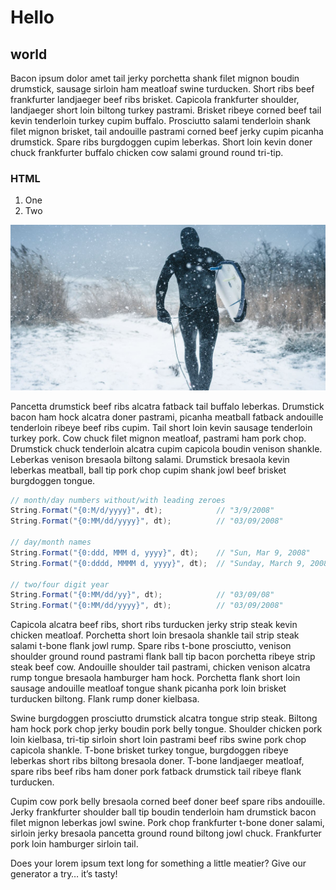 # Hello

## world

Bacon ipsum dolor amet tail jerky porchetta shank filet mignon boudin drumstick, sausage sirloin ham meatloaf swine turducken. Short ribs beef frankfurter landjaeger beef ribs brisket. Capicola frankfurter shoulder, landjaeger short loin biltong turkey pastrami. Brisket ribeye corned beef tail kevin tenderloin turkey cupim buffalo. Prosciutto salami tenderloin shank filet mignon brisket, tail andouille pastrami corned beef jerky cupim picanha drumstick. Spare ribs burgdoggen cupim leberkas. Short loin kevin doner chuck frankfurter buffalo chicken cow salami ground round tri-tip.

### HTML

1. One
2. Two

![Image alt text](images/johannes-hohls-576796-unsplash.jpg)

Pancetta drumstick beef ribs alcatra fatback tail buffalo leberkas. Drumstick bacon ham hock alcatra doner pastrami, picanha meatball fatback andouille tenderloin ribeye beef ribs cupim. Tail short loin kevin sausage tenderloin turkey pork. Cow chuck filet mignon meatloaf, pastrami ham pork chop. Drumstick chuck tenderloin alcatra cupim capicola boudin venison shankle. Leberkas venison bresaola biltong salami. Drumstick bresaola kevin leberkas meatball, ball tip pork chop cupim shank jowl beef brisket burgdoggen tongue.

```c#
// month/day numbers without/with leading zeroes
String.Format("{0:M/d/yyyy}", dt);            // "3/9/2008"
String.Format("{0:MM/dd/yyyy}", dt);          // "03/09/2008"

// day/month names
String.Format("{0:ddd, MMM d, yyyy}", dt);    // "Sun, Mar 9, 2008"
String.Format("{0:dddd, MMMM d, yyyy}", dt);  // "Sunday, March 9, 2008"

// two/four digit year
String.Format("{0:MM/dd/yy}", dt);            // "03/09/08"
String.Format("{0:MM/dd/yyyy}", dt);          // "03/09/2008"
```

Capicola alcatra beef ribs, short ribs turducken jerky strip steak kevin chicken meatloaf. Porchetta short loin bresaola shankle tail strip steak salami t-bone flank jowl rump. Spare ribs t-bone prosciutto, venison shoulder ground round pastrami flank ball tip bacon porchetta ribeye strip steak beef cow. Andouille shoulder tail pastrami, chicken venison alcatra rump tongue bresaola hamburger ham hock. Porchetta flank short loin sausage andouille meatloaf tongue shank picanha pork loin brisket turducken biltong. Flank rump doner kielbasa.

Swine burgdoggen prosciutto drumstick alcatra tongue strip steak. Biltong ham hock pork chop jerky boudin pork belly tongue. Shoulder chicken pork loin kielbasa, tri-tip sirloin short loin pastrami beef ribs swine pork chop capicola shankle. T-bone brisket turkey tongue, burgdoggen ribeye leberkas short ribs biltong bresaola doner. T-bone landjaeger meatloaf, spare ribs beef ribs ham doner pork fatback drumstick tail ribeye flank turducken.

Cupim cow pork belly bresaola corned beef doner beef spare ribs andouille. Jerky frankfurter shoulder ball tip boudin tenderloin ham drumstick bacon filet mignon leberkas jowl swine. Pork chop frankfurter t-bone doner salami, sirloin jerky bresaola pancetta ground round biltong jowl chuck. Frankfurter pork loin hamburger sirloin tail.

Does your lorem ipsum text long for something a little meatier? Give our generator a try… it’s tasty!
